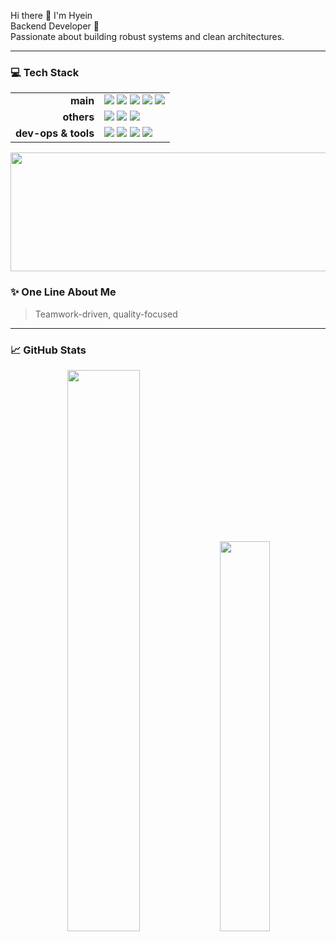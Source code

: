 <!-- README.md -->

<p align="left">
  Hi there 🙏 I'm Hyein <br/>
  Backend Developer 🔧   <br/>
  Passionate about building robust systems and clean architectures.
</p>

---

### 💻 Tech Stack
<table>
  <tr>
    <td align="right"><b> main</b></td>
    <td>
      <img src="https://img.shields.io/badge/Java-007396?style=flat&logo=java&logoColor=white"/>
      <img src="https://img.shields.io/badge/Spring_Boot-6DB33F?style=flat&logo=spring-boot&logoColor=white"/>
      <img src="https://img.shields.io/badge/JPA-59666C?style=flat&logo=hibernate&logoColor=white"/>
      <img src="https://img.shields.io/badge/MariaDB-003545?style=flat&logo=mariadb&logoColor=white"/>
      <img src="https://img.shields.io/badge/Oracle-F80000?style=flat&logo=oracle&logoColor=white"/>
    </td>
  </tr>
  <tr>
    <td align="right"><b>others</b></td>
    <td>
      <img src="https://img.shields.io/badge/JavaScript-F7DF1E?style=flat&logo=javascript&logoColor=black"/>
      <img src="https://img.shields.io/badge/Python-3776AB?style=flat&logo=python&logoColor=white"/>
      <img src="https://img.shields.io/badge/C%23-239120?style=flat&logo=c-sharp&logoColor=white"/>
    </td>
  </tr>
  <tr>
    <td align="right"><b> dev-ops & tools</b></td>
    <td>
      <img src="https://img.shields.io/badge/AWS-232F3E?style=flat&logo=amazon-aws&logoColor=white"/>
      <img src="https://img.shields.io/badge/Jira-0052CC?style=flat&logo=jira&logoColor=white"/>
      <img src="https://img.shields.io/badge/Git-F05032?style=flat&logo=git&logoColor=white"/>
      <img src="https://img.shields.io/badge/GitHub-181717?style=flat&logo=github&logoColor=white"/>
    </td>
  </tr>
</table>

<a href="https://github.com/devxb/gitanimals">
  <img src="https://render.gitanimals.org/lines/hyeindev?pet-id=1" width="1000" height="190"/>
</a>


### ✨ One Line About Me
> Teamwork-driven, quality-focused 


---


### 📈 GitHub Stats

<p align="center">
  <img src="https://github-readme-stats.vercel.app/api?username=hyeindev&show_icons=true&theme=github_dark&include_all_commits=true" width="48%"/>
  <img src="https://github-readme-stats.vercel.app/api/top-langs/?username=hyeindev&layout=compact&theme=github_dark&count_private=true" width="40%"/>
</p>


<!--
**hyeindev/hyeindev** is a ✨ _special_ ✨ repository because its `README.md` (this file) appears on your GitHub profile.

Here are some ideas to get you started:

- 🔭 I’m currently working on ...
- 🌱 I’m currently learning ...
- 👯 I’m looking to collaborate on ...
- 🤔 I’m looking for help with ...
- 💬 Ask me about ...
- 📫 How to reach me: ...
- 😄 Pronouns: ...
- ⚡ Fun fact: ...
-->
